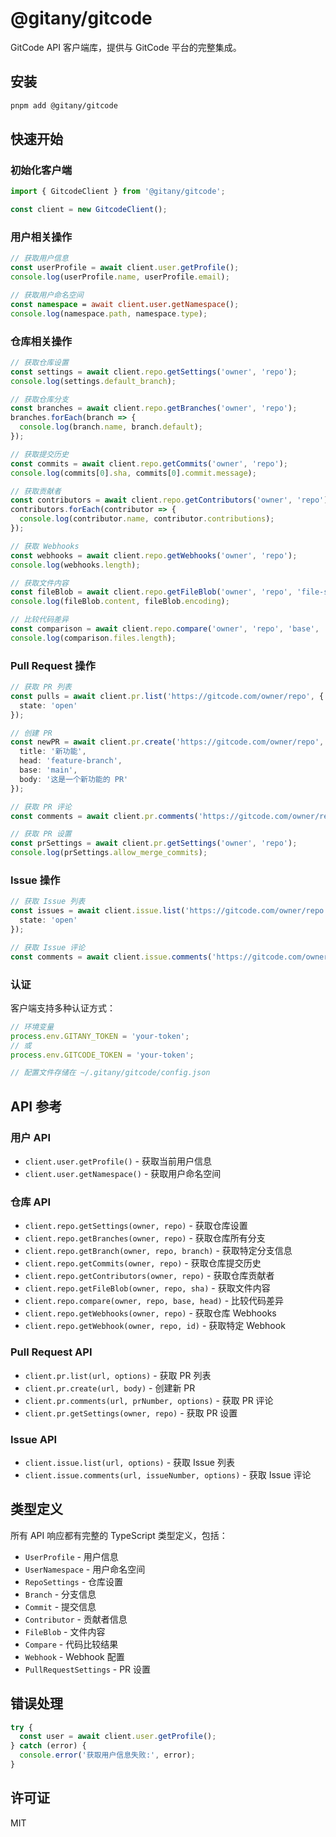 # @gitany/gitcode

GitCode API 客户端库，提供与 GitCode 平台的完整集成。

## 安装

```bash
pnpm add @gitany/gitcode
```

## 快速开始

### 初始化客户端

```typescript
import { GitcodeClient } from '@gitany/gitcode';

const client = new GitcodeClient();
```

### 用户相关操作

```typescript
// 获取用户信息
const userProfile = await client.user.getProfile();
console.log(userProfile.name, userProfile.email);

// 获取用户命名空间
const namespace = await client.user.getNamespace();
console.log(namespace.path, namespace.type);
```

### 仓库相关操作

```typescript
// 获取仓库设置
const settings = await client.repo.getSettings('owner', 'repo');
console.log(settings.default_branch);

// 获取仓库分支
const branches = await client.repo.getBranches('owner', 'repo');
branches.forEach(branch => {
  console.log(branch.name, branch.default);
});

// 获取提交历史
const commits = await client.repo.getCommits('owner', 'repo');
console.log(commits[0].sha, commits[0].commit.message);

// 获取贡献者
const contributors = await client.repo.getContributors('owner', 'repo');
contributors.forEach(contributor => {
  console.log(contributor.name, contributor.contributions);
});

// 获取 Webhooks
const webhooks = await client.repo.getWebhooks('owner', 'repo');
console.log(webhooks.length);

// 获取文件内容
const fileBlob = await client.repo.getFileBlob('owner', 'repo', 'file-sha');
console.log(fileBlob.content, fileBlob.encoding);

// 比较代码差异
const comparison = await client.repo.compare('owner', 'repo', 'base', 'head');
console.log(comparison.files.length);
```

### Pull Request 操作

```typescript
// 获取 PR 列表
const pulls = await client.pr.list('https://gitcode.com/owner/repo', {
  state: 'open'
});

// 创建 PR
const newPR = await client.pr.create('https://gitcode.com/owner/repo', {
  title: '新功能',
  head: 'feature-branch',
  base: 'main',
  body: '这是一个新功能的 PR'
});

// 获取 PR 评论
const comments = await client.pr.comments('https://gitcode.com/owner/repo', 1);

// 获取 PR 设置
const prSettings = await client.pr.getSettings('owner', 'repo');
console.log(prSettings.allow_merge_commits);
```

### Issue 操作

```typescript
// 获取 Issue 列表
const issues = await client.issue.list('https://gitcode.com/owner/repo', {
  state: 'open'
});

// 获取 Issue 评论
const comments = await client.issue.comments('https://gitcode.com/owner/repo', 1);
```

### 认证

客户端支持多种认证方式：

```typescript
// 环境变量
process.env.GITANY_TOKEN = 'your-token';
// 或
process.env.GITCODE_TOKEN = 'your-token';

// 配置文件存储在 ~/.gitany/gitcode/config.json
```

## API 参考

### 用户 API

- `client.user.getProfile()` - 获取当前用户信息
- `client.user.getNamespace()` - 获取用户命名空间

### 仓库 API

- `client.repo.getSettings(owner, repo)` - 获取仓库设置
- `client.repo.getBranches(owner, repo)` - 获取仓库所有分支
- `client.repo.getBranch(owner, repo, branch)` - 获取特定分支信息
- `client.repo.getCommits(owner, repo)` - 获取仓库提交历史
- `client.repo.getContributors(owner, repo)` - 获取仓库贡献者
- `client.repo.getFileBlob(owner, repo, sha)` - 获取文件内容
- `client.repo.compare(owner, repo, base, head)` - 比较代码差异
- `client.repo.getWebhooks(owner, repo)` - 获取仓库 Webhooks
- `client.repo.getWebhook(owner, repo, id)` - 获取特定 Webhook

### Pull Request API

- `client.pr.list(url, options)` - 获取 PR 列表
- `client.pr.create(url, body)` - 创建新 PR
- `client.pr.comments(url, prNumber, options)` - 获取 PR 评论
- `client.pr.getSettings(owner, repo)` - 获取 PR 设置

### Issue API

- `client.issue.list(url, options)` - 获取 Issue 列表
- `client.issue.comments(url, issueNumber, options)` - 获取 Issue 评论

## 类型定义

所有 API 响应都有完整的 TypeScript 类型定义，包括：

- `UserProfile` - 用户信息
- `UserNamespace` - 用户命名空间
- `RepoSettings` - 仓库设置
- `Branch` - 分支信息
- `Commit` - 提交信息
- `Contributor` - 贡献者信息
- `FileBlob` - 文件内容
- `Compare` - 代码比较结果
- `Webhook` - Webhook 配置
- `PullRequestSettings` - PR 设置

## 错误处理

```typescript
try {
  const user = await client.user.getProfile();
} catch (error) {
  console.error('获取用户信息失败:', error);
}
```

## 许可证

MIT